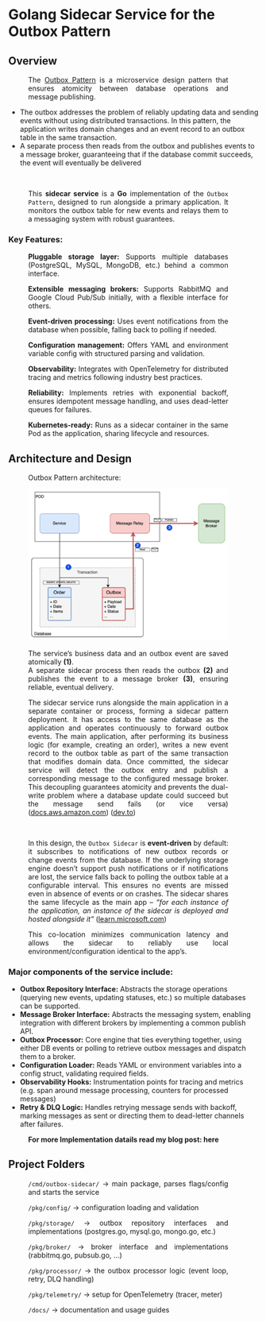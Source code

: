 <style>
p {
margin-left:40px;
width:80%;
text-align: justify;
}
</style>


# Golang Sidecar Service for the Outbox Pattern
## Overview

The [Outbox Pattern](https://microservices.io/patterns/data/transactional-outbox.html#:~:text=A%20service%20command%20typically%20needs,13%20and%20publish%20an%20event) is a microservice design pattern that ensures atomicity between database operations and message publishing​.
​

* The outbox addresses the problem of reliably updating data and sending events without using distributed transactions. In this pattern, the application writes domain changes and an event record to an outbox table in the same transaction. 
* A separate process then reads from the outbox and publishes events to a message broker, guaranteeing that if the database commit succeeds, the event will eventually be delivered​

​

This **sidecar service** is a **Go** implementation of the `Outbox Pattern`, designed to run alongside a primary application. 
It monitors the outbox table for new events and relays them to a messaging system with robust guarantees. 

### Key Features:

**Pluggable storage layer:** Supports multiple databases (PostgreSQL, MySQL, MongoDB, etc.) behind a common interface.

**Extensible messaging brokers:** Supports RabbitMQ and Google Cloud Pub/Sub initially, with a flexible interface for others.

**Event-driven processing:** Uses event notifications from the database when possible, falling back to polling if needed.

**Configuration management:** Offers YAML and environment variable config with structured parsing and validation.

**Observability:** Integrates with OpenTelemetry for distributed tracing and metrics following industry best practices.

**Reliability:** Implements retries with exponential backoff, ensures idempotent message handling, and uses dead-letter queues for failures.

**Kubernetes-ready:** Runs as a sidecar container in the same Pod as the application, sharing lifecycle and resources.

## Architecture and Design


Outbox Pattern architecture: 

![](./docs/image.png)

The service’s business data and an outbox event are saved atomically **(1)**. 
<br/>
A separate sidecar process then reads the outbox **(2)** and publishes the event to a message broker **(3)**, ensuring reliable, eventual delivery. 
<br/>
<p>
The sidecar service runs alongside the main application in a separate container or process, forming a sidecar pattern deployment.
It has access to the same database as the application and operates continuously to forward outbox events. The main application, after performing its business logic (for example, creating an order), writes a new event record to the outbox table as part of the same transaction that modifies domain data. Once committed, the sidecar service will detect the outbox entry and publish a corresponding message to the configured message broker. This decoupling guarantees atomicity and prevents the dual-write problem where a database update could succeed but the message send fails (or vice versa)​
(<a href="https://docs.aws.amazon.com/prescriptive-guidance/latest/cloud-design-patterns/transactional-outbox.html) 
[dev.to](https://dev.to/trojan295/">docs.aws.amazon.com</a>)  (<a href="https://dev.to/trojan295/transactional-outbox-pattern-example-in-golang-and-mongodb-36mb#:~:text=One%20problem%20I%20had%20was,for%20example%2C%20an%20application%20crash">dev.to</a>)
​</p>
<br/>


In this design, the `Outbox Sidecar` is **event-driven** by default: it subscribes to notifications of new outbox records or change events from the database. If the underlying storage engine doesn’t support push notifications or if notifications are lost, the service falls back to polling the outbox table at a configurable interval. This ensures no events are missed even in absence of events or on crashes. The sidecar shares the same lifecycle as the main app – *“for each instance of the application, an instance of the sidecar is deployed and hosted alongside it”​* ([learn.microsoft.com](https://learn.microsoft.com/en-us/azure/architecture/patterns/sidecar#:~:text=A%20sidecar%20service%20isn%27t%20necessarily,deployed%20and%20hosted%20alongside%20it))


This co-location minimizes communication latency and allows the sidecar to reliably use local environment/configuration identical to the app’s. 

### Major components of the service include:
* **Outbox Repository Interface:** Abstracts the storage operations (querying new events, updating statuses, etc.) so multiple databases can be supported.
* **Message Broker Interface:** Abstracts the messaging system, enabling integration with different brokers by implementing a common publish API.
* **Outbox Processor:** Core engine that ties everything together, using either DB events or polling to retrieve outbox messages and dispatch them to a broker.
* **Configuration Loader:** Reads YAML or environment variables into a config struct, validating required fields.
* **Observability Hooks:** Instrumentation points for tracing and metrics (e.g. span around message processing, counters for processed messages)
* **Retry & DLQ Logic:** Handles retrying message sends with backoff, marking messages as sent or directing them to dead-letter channels after failures.

**For more Implementation datails read my blog post: here**

## Project Folders

`/cmd/outbox-sidecar/`    -> main package, parses flags/config and starts the service

`/pkg/config/`            -> configuration loading and validation

`/pkg/storage/`           -> outbox repository interfaces and implementations (postgres.go, mysql.go, mongo.go, etc.)

`/pkg/broker/`            -> broker interface and implementations (rabbitmq.go, pubsub.go, ...)

`/pkg/processor/`         -> the outbox processor logic (event loop, retry, DLQ handling)

`/pkg/telemetry/`         -> setup for OpenTelemetry (tracer, meter)

`/docs/`                  -> documentation and usage guides


